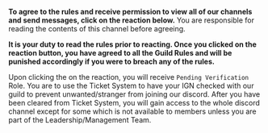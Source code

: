**To agree to the rules and receive permission to view all of our channels and send messages, click on the reaction below.** You are responsible for reading the contents of this channel before agreeing.

**It is your duty to read the rules prior to reacting. Once you clicked on the reaction button, you have agreed to all the Guild Rules and will be punished accordingly if you were to breach any of the rules.**

Upon clicking the on the reaction, you will receive `Pending Verification` Role. You are to use the Ticket System to have your IGN checked with our guild to prevent unwanted/stranger from joining our discord. After you have been cleared from Ticket System, you will gain access to the whole discord channel except for some which is not available to members unless you are part of the Leadership/Management Team.
